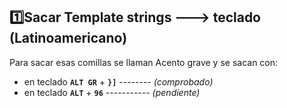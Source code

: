 ## 1️⃣Sacar Template strings ---> teclado (Latinoamericano)  
Para sacar esas comillas se llaman Acento grave  y se sacan con:
- en teclado **`ALT GR`** + **`}]`**  -------- _(comprobado)_   
- en teclado **`ALT`** + **`96`** ----------- _(pendiente)_  

